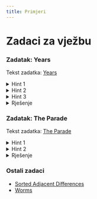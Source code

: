 ```yaml
---
title: Primjeri
---
```


# Zadaci za vježbu

### Zadatak: Years

Tekst zadatka: [Years](https://codeforces.com/problemset/problem/1424/G)

<details>
  <summary>
    Hint 1
  </summary>
  <div>
    Zamislite da u zadatku imate samo popis godina rođenja svih mogućih ljudi na tom planetu i pitanje je koliko je ljudi rođeno PRIJE neke godine? Da bismo mogli efikasno odgovarati na ovakve upite (koristeći binarnu pretragu), potrebno je prvo SORTIRATI dobiveni niz godina.
  </div>  
</details>

<details>
  <summary>
    Hint 2
  </summary>
  <div>
    Koje sve godine mogu biti rješenje? Ako malo razmislite, primijetit ćete da su jedino godine kada se netko rodio / umro moguća rješenja upita (broj mogućih rješenja 'odgovara' broju ljudi). Drugim riječima, ako je neka godina u kojoj nije bilo promjene broja stanovnika rješenje, onda je sigurno i prethodna godina rješenje, ali njoj dajemo prednost zbog uvjeta zadatka koji traži minimalnu godinu. 
  </div>  
</details>

<details>
  <summary>
    Hint 3
  </summary>
  <div>
    Iako nam je prirodno vezati godinu rođenja i godinu smrti uz pojedinu osobu, važno je primijetiti da u ovom zadatku ta dva podatka ne trebaju biti povezana i da ih možemo gledati neovisno.
  </div>  
</details>

<details>
  <summary>
    Rješenje
  </summary>
  <div>
    Jedan od pristupa je da pri unosu podataka skupimo sve godine koje su moguće rješenje zadatka i potom za svku provjeravamo koliko je ljudi tada bilo živo (pamtimo samo godinu s maksimalnim brojem i broj ljudi koji su živjeli te godine).
    Recimo da nas zanima koliko je ljudi bilo živo 1996. Taj podatak možemo odrediti ako od svih ljudi koji su se rodili prije 1996. oduzmemo sve one koji su umrli prije 1996. Prvi član u razlici dobivamo binarnom pretragom po godinama rođenja, a drugi pretragom po godinama smrti. Ukupna složenost algoritma je O(n logn)
  </div>  
</details>

### Zadatak: The Parade

Tekst zadatka: [The Parade](https://codeforces.com/problemset/problem/1250/J)

<details>
  <summary>
    Hint 1
  </summary>
  <div>
    Što ako odaberemo neku veličinu reda <b>r</b> i pitamo se možemo li napraviti <b>k redova veličine r</b>? U kojoj složenosti možemo izračunati taj podatak?
  </div>
</details>

<details>
  <summary>
    Hint 2
  </summary>
  <div>
    Prethodna se provjera može napraviti u linearnoj složenosti (O(n)). Neka su brojevi vojnika redom 7, 3 i 2. Pokušajmo napraviti redove veličine 3. Od prvih 7 vojnika visine 1 možemo napraviti dva reda veličine 3 (ostao je jedan vojnik). Tada tog jednog pokušamo ubaciti u idući red zajedno s vojnicima visine 2. Napravili smo red [1,2,2] i preostao je jedan vojnik visine 2. Sada spajamo tog preostalog vojnika s 2 vojnika visine 3 i dobili smo red [2,3,3].
  </div>
</details>

<details>
  <summary>
    Rješenje
  </summary>
  <div>
    Time limit je 2s pa dozvoljen broj operacija redom veličine odgovara 10^8. Budući da je u zadatku do 10^4 test-primjera, ostatak se koda također treba izvršavati u složenosti O(10^4). Uočite da postoji neka granična veličina reda, tj. maksimalna moguća s kojom možemo napraviti k redova. Ideja je da binary-searchamo tu veličinu reda (<b>r</b>) i za svaku moguću u linearnoj složenosti provjeravamo je li moguće složiti k redova. Ako nije, pretražujemo po nižim veličinama, a ako je, pretražujemo po višima. Konačno rješenje je onda r*k.
  </div>
</details>

### Ostali zadaci

-   [Sorted Adjacent Differences](https://codeforces.com/problemset/problem/1339/B)
-   [Worms](https://codeforces.com/problemset/problem/474/B)

